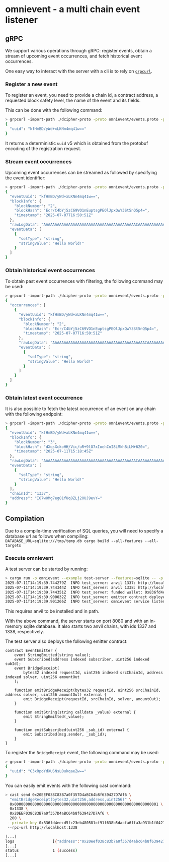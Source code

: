 # omnievent - a multi chain event listener

## gRPC

We support various operations through gRPC: register events, obtain a stream of upcoming event occurrences, and fetch historical event occurrences.

One easy way to interact with the server with a cli is to rely on [`grpcurl`](https://github.com/fullstorydev/grpcurl).

### Register a new event
To register an event, you need to provide a chain id, a contract address, a requested block safety level, the name of the event and its fields.

This can be done with the following command:
```bash
> grpcurl -import-path ./dcipher-proto -proto omnievent/events.proto -plaintext -d '{"chain_id": 1337, "address": "IO7wOMg7eg81fUq8ZLj2OUJ9evY=", "event_name": "StringEmitted", "fields": [{"sol_type": "string", "indexed": false}], "block_safety": "BLOCK_SAFETY_LATEST" }' 127.0.0.1:8080 events.OmniEventService/RegisterEvent
{
  "uuid": "kfHmBD/yWd+xLKNn4mq41w=="
}
```

It returns a deterministic `uuid` v5 which is obtained from the protobuf encoding of the registration request.

### Stream event occurrences
Upcoming event occurrences can be streamed as followed by specifying the event identifier:
```bash
> grpcurl -import-path ./dcipher-proto -proto omnievent/events.proto -plaintext -d '{"event_uuids": ["kfHmBD/yWd+xLKNn4mq41w=="]}' 127.0.0.1:8080 events.OmniEventService/StreamEvents                         
{
  "eventUuid": "kfHmBD/yWd+xLKNn4mq41w==",
  "blockInfo": {
    "blockNumber": "2",
    "blockHash": "Ecr/C4bYj5zC69VO1nEuptsgPEOlJpxQwY3St5nQ5p4=",
    "timestamp": "2025-07-07T16:50:51Z"
  },
  "rawLogData": "AAAAAAAAAAAAAAAAAAAAAAAAAAAAAAAAAAAAAAAAACAAAAAAAAAAAAAAAAAAAAAAAAAAAAAAAAAAAAAAAAAADEhlbGxvIFdvcmxkIQAAAAAAAAAAAAAAAAAAAAAAAAAA",
  "eventData": [
    {
      "solType": "string",
      "stringValue": "Hello World!"
    }
  ]
}
```

### Obtain historical event occurrences
To obtain past event occurrences with filtering, the following command may be used:
```bash
> grpcurl -import-path ./dcipher-proto -proto omnievent/events.proto -plaintext -d '{"event_uuids": ["kfHmBD/yWd+xLKNn4mq41w=="], "filter": {"data_filters": [{"data_index": 0, "string": {"exact_values": ["Hello World!"]}}]}}' 127.0.0.1:8080 events.OmniEventService/GetHistoricalEvents
{
  "occurrences": [
    {
      "eventUuid": "kfHmBD/yWd+xLKNn4mq41w==",
      "blockInfo": {
        "blockNumber": "2",
        "blockHash": "Ecr/C4bYj5zC69VO1nEuptsgPEOlJpxQwY3St5nQ5p4=",
        "timestamp": "2025-07-07T16:50:51Z"
      },
      "rawLogData": "AAAAAAAAAAAAAAAAAAAAAAAAAAAAAAAAAAAAAAAAACAAAAAAAAAAAAAAAAAAAAAAAAAAAAAAAAAAAAAAAAAADEhlbGxvIFdvcmxkIQAAAAAAAAAAAAAAAAAAAAAAAAAA",
      "eventData": [
        {
          "solType": "string",
          "stringValue": "Hello World!"
        }
      ]
    }
  ]
}
```


### Obtain latest event occurrence
It is also possible to fetch the latest occurrence of an event on any chain with the following endpoint:
```bash
> grpcurl -import-path ./dcipher-proto -proto omnievent/events.proto -plaintext -d '{"event_uuids": ["kfHmBD/yWd+xLKNn4mq41w=="], "filter": {"data_filters": [{"data_index": 0, "string": {"exact_values": ["Hello World!"]}}]}}' 127.0.0.1:8080 events.OmniEventService/GetLatestOccurrence
{
  "eventUuid": "kfHmBD/yWd+xLKNn4mq41w==",
  "blockInfo": {
    "blockNumber": "3",
    "blockHash": "dXqsXckoHH/Vic/uR+9lO7xIoehCnI8LMkhBiLM+620=",
    "timestamp": "2025-07-11T15:18:45Z"
  },
  "rawLogData": "AAAAAAAAAAAAAAAAAAAAAAAAAAAAAAAAAAAAAAAAACAAAAAAAAAAAAAAAAAAAAAAAAAAAAAAAAAAAAAAAAAADEhlbGxvIFdvcmxkIQAAAAAAAAAAAAAAAAAAAAAAAAAA",
  "eventData": [
    {
      "solType": "string",
      "stringValue": "Hello World!"
    }
  ],
  "chainId": "1337",
  "address": "IO7wOMg7eg81fUq8ZLj2OUJ9evY="
}
```

## Compilation
Due to a compile-time verification of SQL queries, you will need to specify a database url as follows when compiling:  
`DATABASE_URL=sqlite:///tmp/temp.db cargo build --all-features --all-targets`

### Execute omnievent
A test server can be started by running:
```bash
> cargo run -p omnievent --example test-server --features=sqlite -- -p 8080 --database sqlite::memory:
2025-07-11T14:19:39.744279Z  INFO test_server: anvil 1337: http://localhost:1337
2025-07-11T14:19:39.744344Z  INFO test_server: anvil 1338: http://localhost:1338
2025-07-11T14:19:39.744351Z  INFO test_server: funded wallet: 0x836fd4eecd5fc23eb480581cf91f638b5dacfa6ffa3a931b1f0421a5d58cfa5a
2025-07-11T14:19:39.900032Z  INFO test_server: emitter contract deployed at 0x20EEF038C83B7a0f357D4aBC64b8f639427D7Af6
2025-07-11T14:19:39.901266Z  INFO test_server: omnievent service listening on 127.0.0.1:8080
``` 
This requires anvil to be installed and in path.

With the above command, the server starts on port 8080 and with an in-memory sqlite database.
It also starts two anvil chains, with ids 1337 and 1338, respectively.

The test server also deploys the following emitter contract:
```solidity
contract EventEmitter {
    event StringEmitted(string value);
    event Subscribed(address indexed subscriber, uint256 indexed subId);
    event BridgeReceipt(
        bytes32 indexed requestId, uint256 indexed srcChainId, address indexed solver, uint256 amountOut
    );

    function emitBridgeReceipt(bytes32 requestId, uint256 srcChainId, address solver, uint256 amountOut) external {
        emit BridgeReceipt(requestId, srcChainId, solver, amountOut);
    }

    function emitString(string calldata _value) external {
        emit StringEmitted(_value);
    }

    function emitSubscribed(uint256 _sub_id) external {
        emit Subscribed(msg.sender, _sub_id);
    }
}
```

To register the `BridgeReceipt` event, the following command may be used:
```bash
> grpcurl -import-path ./dcipher-proto -proto omnievent/events.proto -plaintext -d '{"chain_id": 1337, "address": "IO7wOMg7eg81fUq8ZLj2OUJ9evY=", "event_name": "BridgeReceipt", "fields": [{"sol_type": "bytes32", "indexed": true}, {"sol_type": "uint256", "indexed": true}, {"sol_type": "address", "indexed": true}, {"sol_type": "uint256", "indexed": false}], "block_safety": "BLOCK_SAFETY_LATEST" }' 127.0.0.1:8080 events.OmniEventService/RegisterEvent
{
  "uuid": "G3xRpoYdXUSNsLOukqaeZw=="
}
```


You can easily emit events with the following cast command:
```bash
> cast send 0x20EEF038C83B7a0f357D4aBC64b8f639427D7Af6 \
  "emitBridgeReceipt(bytes32,uint256,address,uint256)" \
  0x0000000000000000000000000000000000000000000000000000000000000001 \
  0x1338 \
  0x20EEF038C83B7a0f357D4aBC64b8f639427D7Af6 \
  200 \
 --private-key 0x836fd4eecd5fc23eb480581cf91f638b5dacfa6ffa3a931b1f0421a5d58cfa5a
 --rpc-url http://localhost:1338

[...]
logs                 [{"address":"0x20eef038c83b7a0f357d4abc64b8f639427d7af6","topics":["0xc83fb1112417b2c6f38082f57a7cbc310fb31193b164c603669f3b691ba9a43e","0x0000000000000000000000000000000000000000000000000000000000000001","0x0000000000000000000000000000000000000000000000000000000000001337","0x00000000000000000000000020eef038c83b7a0f357d4abc64b8f639427d7af6"],"data":"0x00000000000000000000000000000000000000000000000000000000000000c8","blockHash":"0xe091f413a8f6f3e231df4f0d5f912aba2a0e2ed1145bbd4394c2c9baf4c4dd90","blockNumber":"0x4","blockTimestamp":"0x6888a7ab","transactionHash":"0x3bab1a6bdbfdfbcb2eefc63f9893372b3a004035b9cd893491dca6eed2a1dff6","transactionIndex":"0x0","logIndex":"0x0","removed":false}]
[...]
status               1 (success)
[...]
```
